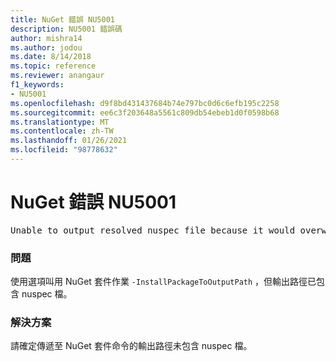 ```yaml
---
title: NuGet 錯誤 NU5001
description: NU5001 錯誤碼
author: mishra14
ms.author: jodou
ms.date: 8/14/2018
ms.topic: reference
ms.reviewer: anangaur
f1_keywords:
- NU5001
ms.openlocfilehash: d9f8bd431437684b74e797bc0d6c6efb195c2258
ms.sourcegitcommit: ee6c3f203648a5561c809db54ebeb1d0f0598b68
ms.translationtype: MT
ms.contentlocale: zh-TW
ms.lasthandoff: 01/26/2021
ms.locfileid: "98778632"
---
```

# <a name="nuget-error-nu5001"></a>NuGet 錯誤 NU5001
<pre>Unable to output resolved nuspec file because it would overwrite the original at 'F:\project\project.nuspec'.</pre>

### <a name="issue"></a>問題

使用選項叫用 NuGet 套件作業 `-InstallPackageToOutputPath` ，但輸出路徑已包含 nuspec 檔。


### <a name="solution"></a>解決方案

請確定傳遞至 NuGet 套件命令的輸出路徑未包含 nuspec 檔。

